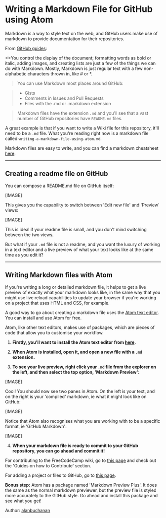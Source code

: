 # Writing a Markdown File for GitHub using Atom

Markdown is a way to style text on the web, and GitHub users make use of markdown to provide documentation for their repositories.

From [GitHub guides](https://guides.github.com/features/mastering-markdown/):

<>You control the display of the document; formatting words as bold or italic, adding images, and creating lists are just a few of the things we can do with Markdown. Mostly, Markdown is just regular text with a few non-alphabetic characters thrown in, like # or *.

>You can use Markdown most places around GitHub:

> - Gists
> - Comments in Issues and Pull Requests
> - Files with the .md or .markdown extension

>Markdown files have the extension `.md` and you'll see that a vast number of GitHub repositories have `README.md` files.

A great example is that if you want to write a Wiki file for this repository, it'll need to be a `.md` file. What you're reading right now is a markdown file called `writing-a-markdown-file-using-atom.md`.

Markdown files are easy to write, and you can find a markdown cheatsheet [here](https://github.com/adam-p/markdown-here/wiki/Markdown-Cheatsheet).

---
## Creating a readme file on GitHub

You can compose a README.md file on GitHub itself:

[IMAGE]

This gives you the capability to switch between 'Edit new file' and 'Preview' views:

[IMAGE]

This is ideal if your readme file is small, and you don't mind switching between the two views.

But what if your `.md` file is not a readme, and you want the luxury of working in a text editor and a live preview of what your text looks like at the same time as you edit it?

---
## Writing Markdown files with Atom

If you're writing a long or detailed markdown file, it helps to get a live preview of exactly what your markdown looks like, in the same way that you might use live reload capabilities to update your browser if you're working on a project that uses HTML and CSS, for example.

A good way to go about creating a markdown file uses the [Atom text editor](https://atom.io/). You can install and use Atom for free.

Atom, like other text editors, makes use of packages, which are pieces of code that allow you to customise your workflow.

1. **Firstly, you'll want to install the Atom text editor from [here](https://atom.io/).**

2. **When Atom is installed, open it, and open a new file with a `.md` extension.**

3. **To see your live preview, right click your `.md` file from the explorer on the left, and then select the top option, 'Markdown Preview':**

  [IMAGE]

  Cool! You should now see two panes in Atom. On the left is your text, and on the right is your 'compiled' markdown, ie what it might look like on GitHub:

  [IMAGE]

  Notice that Atom also recognises what you are working with to be a specific format, ie 'GitHub Markdown':

  [IMAGE]

4. **When your markdown file is ready to commit to your GitHub repository, you can go ahead and commit it!**

  For contributing to the FreeCodeCamp wiki, go to [this page](https://github.com/FreeCodeCamp/freecodecamp/wiki) and check out the 'Guides on how to Contribute' section.

  For adding a project or files to GitHub, go to [this page](https://help.github.com/articles/adding-an-existing-project-to-github-using-the-command-line/).

**Bonus step:** Atom has a package named 'Markdown Preview Plus'. It does the same as the normal markdown previewer, but the preview file is styled more accurately to the GitHub style. Go ahead and install this package and see what you get!

Author: [alanbuchanan](https://github.com/alanbuchanan/)
